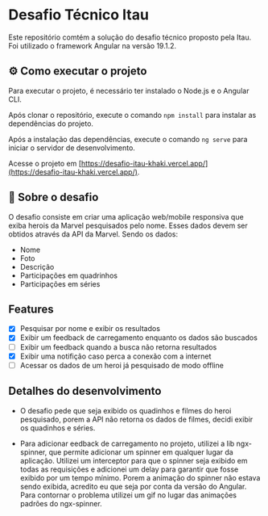 # Desafio Técnico Itau

Este repositório comtém a solução do desafio técnico proposto pela Itau. Foi utilizado o framework Angular na versão 19.1.2.

## ⚙️ Como executar o projeto

Para executar o projeto, é necessário ter instalado o Node.js e o Angular CLI.

Após clonar o repositório, execute o comando `npm install` para instalar as dependências do projeto.

Após a instalação das dependências, execute o comando `ng serve` para iniciar o servidor de desenvolvimento.

Acesse o projeto em [https://desafio-itau-khaki.vercel.app/](https://desafio-itau-khaki.vercel.app/).

## 📖 Sobre o desafio

O desafio consiste em criar uma aplicação web/mobile responsiva que exiba herois da Marvel pesquisados pelo nome. Esses dados devem ser obtidos através da API da Marvel. Sendo os dados:

- Nome
- Foto
- Descrição
- Participações em quadrinhos
- Participações em séries

## Features

- [x] Pesquisar por nome e exibir os resultados
- [x] Exibir um feedback de carregamento enquanto os dados são buscados
- [ ] Exibir um feedback quando a busca não retorna resultados
- [x] Exibir uma notifição caso perca a conexão com a internet
- [ ] Acessar os dados de um heroi já pesquisado de modo offline

## Detalhes do desenvolvimento

- O desafio pede que seja exibido os quadinhos e filmes do heroi pesquisado, porem a API não retorna os dados de filmes, decidi exibir os quadinhos e séries.

- Para adicionar eedback de carregamento no projeto, utilizei a lib ngx-spinner, que permite adicionar um spinner em qualquer lugar da aplicação. Utilizei um interceptor para que o spinner seja exibido em todas as requisições e adicionei um delay para garantir que fosse exibido por um tempo mínimo. Porem a animação do spinner não estava sendo exibida, acredito eu que seja por conta da versão do Angular. Para contornar o problema utilizei um gif no lugar das animações padrões do ngx-spinner.
